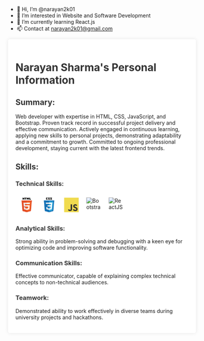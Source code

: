 - 👋 Hi, I’m @narayan2k01
- 👀 I’m interested in Website and Software Development
- 🌱 I’m currently learning React.js 
- 📫 Contact at narayan2k01@gmail.com

<div style="background: #fff; padding: 20px; border-radius: 5px; box-shadow: 0 0 10px rgba(0, 0, 0, 0.1);">
        <h1 style="color: #333;">Narayan Sharma's Personal Information</h1>

 <h2 style="color: #333;">Summary:</h2>
        <p>Web developer with expertise in HTML, CSS, JavaScript, and Bootstrap. Proven track record in successful project delivery and effective communication. Actively engaged in continuous learning, applying new skills to personal projects, demonstrating adaptability and a commitment to growth. Committed to ongoing professional development, staying current with the latest frontend trends.</p>

  <h2 style="color: #333;">Skills:</h2>

   <h3 style="color: #333;">Technical Skills:</h3>
        <div style="display: flex; flex-wrap: wrap;">
            <img src="https://raw.githubusercontent.com/devicons/devicon/master/icons/html5/html5-original-wordmark.svg" alt="HTML5" style="margin: 10px; width: 40px; height: 40px;">
            <img src="https://raw.githubusercontent.com/devicons/devicon/master/icons/css3/css3-original-wordmark.svg" alt="CSS3" style="margin: 10px; width: 40px; height: 40px;">
            <img src="https://raw.githubusercontent.com/devicons/devicon/master/icons/javascript/javascript-original.svg" alt="JavaScript" style="margin: 10px; width: 40px; height: 40px;">
            <img src="https://hossaini.gallerycdn.vsassets.io/extensions/hossaini/bootstrap-intellisense/1.1.9/1699026271490/Microsoft.VisualStudio.Services.Icons.Default" alt="Bootstrap" style="margin: 10px; width: 40px; height: 40px;">
            <img src="https://miro.medium.com/v2/resize:fit:1400/1*EVqCcmCPgpNKxU1wzcTHgw.png" alt="ReactJS" style="margin: 10px; width: 40px; height: 40px;">
        </div>

   <h3 style="color: #333;">Analytical Skills:</h3>
        <p>Strong ability in problem-solving and debugging with a keen eye for optimizing code and improving software functionality.</p>

   <h3 style="color: #333;">Communication Skills:</h3>
        <p>Effective communicator, capable of explaining complex technical concepts to non-technical audiences.</p>

   <h3 style="color: #333;">Teamwork:</h3>
        <p>Demonstrated ability to work effectively in diverse teams during university projects and hackathons.</p>
    </div>


